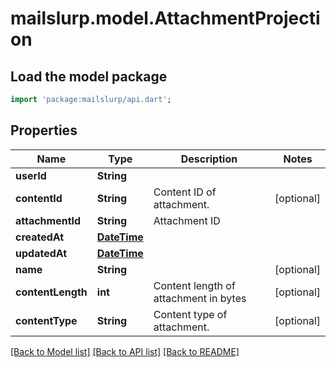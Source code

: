 # mailslurp.model.AttachmentProjection

## Load the model package
```dart
import 'package:mailslurp/api.dart';
```

## Properties
Name | Type | Description | Notes
------------ | ------------- | ------------- | -------------
**userId** | **String** |  | 
**contentId** | **String** | Content ID of attachment. | [optional] 
**attachmentId** | **String** | Attachment ID | 
**createdAt** | [**DateTime**](DateTime) |  | 
**updatedAt** | [**DateTime**](DateTime) |  | 
**name** | **String** |  | [optional] 
**contentLength** | **int** | Content length of attachment in bytes | [optional] 
**contentType** | **String** | Content type of attachment. | [optional] 

[[Back to Model list]](../README#documentation-for-models) [[Back to API list]](../README#documentation-for-api-endpoints) [[Back to README]](../README)


